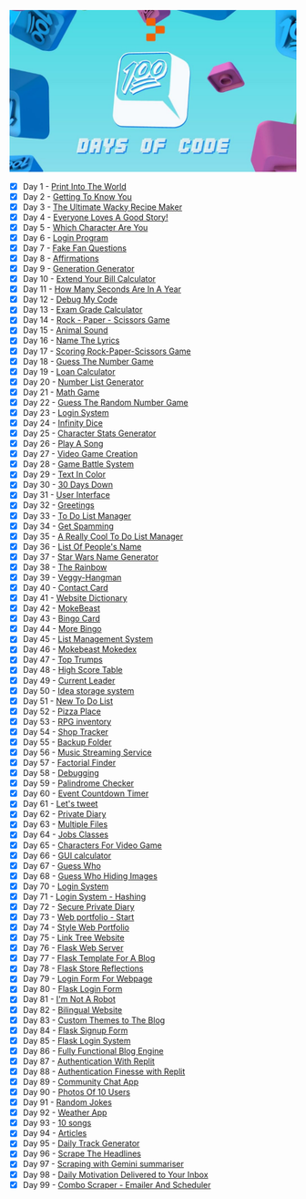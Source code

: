 <div align="center"> 
  
  ![100_days_of_code](images/100_days_of_code.jpg)


</div>

- [x] Day 1 - [Print Into The World](Day%201%20-%20Print%20Into%20The%20World/project_1.py)
- [x] Day 2 - [Getting To Know You](Day%202%20-%20Getting%20To%20Know%20You/project_2.py)
- [x] Day 3 - [The Ultimate Wacky Recipe Maker](Day%203%20-%20The%20Ultimate%20Wacky%20Recipe%20Maker/project_3.py)
- [x] Day 4 - [Everyone Loves A Good Story!](Day%204%20-%20Everyone%20Loves%20A%20Good%20Story!/project_4.py)
- [x] Day 5 - [Which Character Are You](Day%205%20-%20Which%20Character%20Are%20You/project_5.py)
- [x] Day 6 - [Login Program](Day%206%20-%20Login%20Program/project_6.py)
- [x] Day 7 - [Fake Fan Questions](Day%207%20-%20Fake%20Fan%20Questions/project_7.py)
- [x] Day 8 - [Affirmations](Day%208%20-%20Affirmations/project_8.py)
- [x] Day 9 - [Generation Generator](Day%209%20-%20Generation%20Generator/project_9.py)
- [x] Day 10 - [Extend Your Bill Calculator](Day%2010%20-%20Extend%20Your%20Bill%20Calculator/project_10.py)
- [x] Day 11 - [How Many Seconds Are In A Year](Day%2011%20-%20How%20Many%20Seconds%20Are%20In%20A%20Year/project_11.py)
- [x] Day 12 - [Debug My Code](Day%2012%20-%20Debug%20My%20Code/project_12.py)
- [x] Day 13 - [Exam Grade Calculator](Day%2013%20-%20Exam%20Grade%20Calculator/project_13.py)
- [x] Day 14 - [Rock - Paper - Scissors Game](Day%2014%20-%20Rock%20-%20Paper%20-%20Scissors%20Game/project_14.py)
- [x] Day 15 - [Animal Sound](Day%2015%20-%20Animal%20Sound/project_15.py)
- [x] Day 16 - [Name The Lyrics](Day%2016%20-%20Name%20The%20Lyrics/project_16.py)
- [x] Day 17 - [Scoring Rock-Paper-Scissors Game](Day%2017%20-%20Scoring%20Rock-Paper-Scissors%20Game/project_17.py)
- [x] Day 18 - [Guess The Number Game](Day%2018%20-%20Guess%20The%20Number%20Game/project_18.py)
- [x] Day 19 - [Loan Calculator](Day%2019%20-%20Loan%20Calculator/project_19.py)
- [x] Day 20 - [Number List Generator](Day%2020%20-%20Number%20List%20Generator/project_20.py)
- [x] Day 21 - [Math Game](Day%2021%20-%20Math%20Game/project_21.py)
- [x] Day 22 - [Guess The Random Number Game](Day%2022%20-%20Guess%20The%20Random%20Number%20Game/project_22.py)
- [x] Day 23 - [Login System](Day%2023%20-%20Login%20System/project_23.py)
- [x] Day 24 - [Infinity Dice](Day%2024%20-%20Infinity%20Dice/project_24.py)
- [x] Day 25 - [Character Stats Generator](Day%2025%20-%20Character%20Stats%20Generator/project_25.py)
- [x] Day 26 - [Play A Song](Day%2026%20-%20Play%20A%20Song/project_26.py)
- [x] Day 27 - [Video Game Creation](Day%2027%20-%20Video%20Game%20Creation/project_27.py)
- [x] Day 28 - [Game Battle System](Day%2028%20-%20Game%20Battle%20System/project_28.py)
- [x] Day 29 - [Text In Color](Day%2029%20-%20Text%20in%20color/project_29.py)
- [x] Day 30 - [30 Days Down](Day%2030%20-%2030%20Days%20Down/project_30.py)
- [x] Day 31 - [User Interface](Day%2031%20-%20User%20Interface/project_31.py)
- [x] Day 32 - [Greetings](Day%2032%20-%20Greetings/project_32.py)
- [x] Day 33 - [To Do List Manager](Day%2033%20-%20To%20Do%20List%20Manager/project_33.py)
- [x] Day 34 - [Get Spamming](Day%2034%20-%20Get%20Spamming/project_34.py)
- [x] Day 35 - [A Really Cool To Do List Manager](Day%2035%20-%20A%20Really%20Cool%20To%20Do%20List%20Manager/project_35.py)
- [x] Day 36 - [List Of People's Name](Day%2036%20-%20List%20Of%20People's%20Name/project_36.py)
- [x] Day 37 - [Star Wars Name Generator](Day%2037%20-%20Star%20Wars%20Name%20Generator/project_37.py)
- [x] Day 38 - [The Rainbow](Day%2038%20-%20The%20Rainbow/project_38.py)
- [x] Day 39 - [Veggy-Hangman](Day%2039%20-%20Veggy-Hangman/project_39.py)
- [x] Day 40 - [Contact Card](Day%2040%20-%20Contact%20Card/project_40.py)
- [x] Day 41 - [Website Dictionary](Day%2041%20-%20Website%20Dictionary/project_41.py)
- [x] Day 42 - [MokeBeast](Day%2042%20-%20MokeBeast/project_42.py)
- [x] Day 43 - [Bingo Card](Day%2043%20-%20Bingo%20Card/project_43.py)
- [x] Day 44 - [More Bingo](Day%2044%20-%20More%20Bingo/project_44.py)
- [x] Day 45 - [List Management System](Day%2045%20-%20List%20Management%20System/project_45.py)
- [x] Day 46 - [Mokebeast Mokedex](Day%2046%20-%20%20Mokebeast%20Mokedex/project_46.py)
- [x] Day 47 - [Top Trumps](Day%2047%20-%20Top%20Trumps/project_47.py)
- [x] Day 48 - [High Score Table](Day%2048%20-%20High%20Score%20Table/project_48.py)
- [x] Day 49 - [Current Leader](Day%2049%20-%20Current%20Leader/project_49.py)
- [x] Day 50 - [Idea storage system](Day%2050%20-%20Idea%20storage%20system/project_50.py)
- [x] Day 51 - [New To Do List](Day%2051%20-%20New%20To%20Do%20List/project_51.py)
- [x] Day 52 - [Pizza Place](Day%2052%20-%20Pizza%20Place/project_52.py)
- [x] Day 53 - [RPG inventory](Day%2053%20-%20RPG%20inventory/project_53.py)
- [x] Day 54 - [Shop Tracker](Day%2054%20-%20Shop%20Tracker/project_54.py)
- [x] Day 55 - [Backup Folder](Day%2055%20-%20Backup%20Folder/project_55.py)
- [x] Day 56 - [Music Streaming Service](Day%2056%20-%20Music%20Streaming%20Service/project_56.py)
- [x] Day 57 - [Factorial Finder](Day%2057%20-%20Factorial%20Finder/project_57.py)
- [x] Day 58 - [Debugging](Day%2058%20-%20Debugging/project_58.py)
- [x] Day 59 - [Palindrome Checker](Day%2059%20-%20Palindrome%20Checker/project_59.py)
- [x] Day 60 - [Event Countdown Timer](Day%2060%20-%20Event%20Countdown%20Timer/project_60.py)
- [x] Day 61 - [Let's tweet](Day%2061%20-%20Let's%20tweet/project_61.py)
- [x] Day 62 - [Private Diary](Day%2062%20-%20Private%20Diary/project_62.py)
- [x] Day 63 - [Multiple Files](Day%2063%20-%20Multiple%20Files/project_63.py)
- [x] Day 64 - [Jobs Classes](Day%2064%20-%20Jobs%20Classes/project_64.py)
- [x] Day 65 - [Characters For Video Game](Day%2065%20-%20Characters%20For%20Video%20Game/project_65.py)
- [x] Day 66 - [GUI calculator](Day%2066%20-%20GUI%20calculator/project_66.py)
- [x] Day 67 - [Guess Who](Day%2067%20-%20Guess%20Who/project_67.py)
- [x] Day 68 - [Guess Who Hiding Images](Day%2068%20-%20Guess%20Who%20Hiding%20Images/project_68.py)
- [x] Day 70 - [Login System](Day%2070%20-%20Login%20System/project_70.py)
- [x] Day 71 - [Login System - Hashing](Day%2071%20-%20Login%20System%20-%20Hashing/project_71.py)
- [x] Day 72 - [Secure Private Diary](Day%2072%20-%20Secure%20Private%20Diary/project_72.py)
- [x] Day 73 - [Web portfolio - Start](Day%2073%20-%20Web%20portfolio%20-%20Start/index.html)
- [x] Day 74 - [Style Web Portfolio](Day%2074%20-%20Style%20Web%20Portfolio/index.html)
- [x] Day 75 - [Link Tree Website](Day%2075%20-%20Link%20Tree%20Website/index.html)
- [x] Day 76 - [Flask Web Server](Day%2076%20-%20Flask%20Web%20Server/project_76.py)
- [x] Day 77 - [Flask Template For A Blog](Day%2077%20-%20Flask%20Template%20For%20A%20Blog/project_77.py)
- [x] Day 78 - [Flask Store Reflections](Day%2078%20-%20Flask%20Store%20Reflections/project_78.py)
- [x] Day 79 - [Login Form For Webpage](Day%2079%20-%20%20Login%20Form%20For%20Webpage/index.html)
- [x] Day 80 - [Flask Login Form](Day%2080%20-%20%20Flask%20Login%20Form/project_80.py)
- [x] Day 81 - [I'm Not A Robot](Day%2081%20-%20I'm%20not%20a%20robot/project_81.py)
- [x] Day 82 - [Bilingual Website](Day%2082%20-%20Bilingual%20Website/project_82.py)
- [x] Day 83 - [Custom Themes to The Blog](Day%2083%20-%20%20Custom%20Themes%20to%20The%20Blog/project_83.py)
- [x] Day 84 - [Flask Signup Form](Day%2084%20-%20Flask%20Signup%20Form/project_84.py)
- [x] Day 85 - [Flask Login System](Day%2085%20-%20Flask%20Login%20System/project_85.py)
- [x] Day 86 - [Fully Functional Blog Engine](Day%2086%20-%20Fully%20Functional%20Blog%20Engine/project_86.py)
- [x] Day 87 - [Authentication With Replit](Day%2087-%20Authentication%20With%20Replit/project_87.py)
- [x] Day 88 - [Authentication Finesse with Replit](Day%2088%20-%20Authentication%20Finesse%20with%20Replit/project_88.py)
- [x] Day 89 - [Community Chat App](Day%2089%20-%20Community%20Chat%20App/project_89.py)
- [x] Day 90 - [Photos Of 10 Users](Day%2090%20-%20Photos%20Of%2010%20Users/project_90.py)
- [x] Day 91 - [Random Jokes](Day%2091%20-%20Random%20Jokes/project_91.py)
- [x] Day 92 - [Weather App](Day%2092%20-%20Weather%20App/project_92.py)
- [x] Day 93 - [10 songs](Day%2093%20-%2010%20songs/project_93.py)
- [x] Day 94 - [Articles](Day%2094%20-%20Articles/project_94.py)
- [x] Day 95 - [Daily Track Generator](Day%2095%20-%20Daily%20Track%20Generator/project_95.py)
- [x] Day 96 - [Scrape The Headlines](Day%2096%20-%20Scrape%20The%20Headlines/project_96.py)
- [x] Day 97 - [Scraping with Gemini summariser](Day%2097%20-%20Scraping%20with%20Gemini%20summariser/project_97.py)
- [x] Day 98 - [Daily Motivation Delivered to Your Inbox](Day%2098%20-%20Daily%20Motivation%20Delivered%20to%20Your%20Inbox/project_98.py)
- [x] Day 99 - [Combo Scraper - Emailer And Scheduler](Day%2099%20-%20Combo%20Scraper%20-%20Emailer%20And%20Scheduler/project_99.py)
